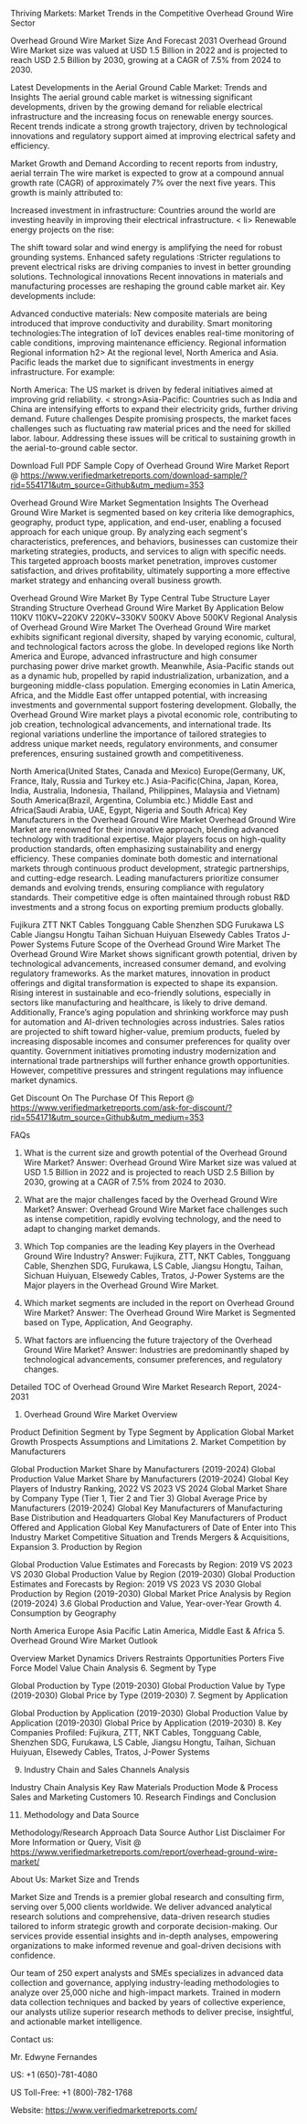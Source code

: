Thriving Markets: Market Trends in the Competitive Overhead Ground Wire Sector


Overhead Ground Wire Market Size And Forecast 2031
Overhead Ground Wire Market size was valued at USD 1.5 Billion in 2022 and is projected to reach USD 2.5 Billion by 2030, growing at a CAGR of 7.5% from 2024 to 2030.

Latest Developments in the Aerial Ground Cable Market: Trends and Insights
The aerial ground cable market is witnessing significant developments, driven by the growing demand for reliable electrical infrastructure and the increasing focus on renewable energy sources. Recent trends indicate a strong growth trajectory, driven by technological innovations and regulatory support aimed at improving electrical safety and efficiency.

Market Growth and Demand
According to recent reports from industry, aerial terrain The wire market is expected to grow at a compound annual growth rate (CAGR) of approximately 7% over the next five years. This growth is mainly attributed to:

Increased investment in infrastructure: Countries around the world are investing heavily in improving their electrical infrastructure.
< li>
Renewable energy projects on the rise:

The shift toward solar and wind energy is amplifying the need for robust grounding systems.
Enhanced safety regulations :Stricter regulations to prevent electrical risks are driving companies to invest in better grounding solutions.
Technological innovations
Recent innovations in materials and manufacturing processes are reshaping the ground cable market air. Key developments include:

Advanced conductive materials: New composite materials are being introduced that improve conductivity and durability.
Smart monitoring technologies:The integration of IoT devices enables real-time monitoring of cable conditions, improving maintenance efficiency.
Regional information
Regional information h2>
At the regional level, North America and Asia. Pacific leads the market due to significant investments in energy infrastructure. For example:

North America: The US market is driven by federal initiatives aimed at improving grid reliability.
< strong>Asia-Pacific: Countries such as India and China are intensifying efforts to expand their electricity grids, further driving demand.
Future challenges
Despite promising prospects, the market faces challenges such as fluctuating raw material prices and the need for skilled labor. labour. Addressing these issues will be critical to sustaining growth in the aerial-to-ground cable sector.

Download Full PDF Sample Copy of Overhead Ground Wire Market Report @ https://www.verifiedmarketreports.com/download-sample/?rid=554171&utm_source=Github&utm_medium=353

Overhead Ground Wire Market Segmentation Insights
The Overhead Ground Wire Market is segmented based on key criteria like demographics, geography, product type, application, and end-user, enabling a focused approach for each unique group. By analyzing each segment's characteristics, preferences, and behaviors, businesses can customize their marketing strategies, products, and services to align with specific needs. This targeted approach boosts market penetration, improves customer satisfaction, and drives profitability, ultimately supporting a more effective market strategy and enhancing overall business growth.

Overhead Ground Wire Market By Type
Central Tube Structure
Layer Stranding Structure
Overhead Ground Wire Market By Application
Below 110KV
110KV~220KV
220KV~330KV
500KV
Above 500KV
Regional Analysis of Overhead Ground Wire Market
The Overhead Ground Wire market exhibits significant regional diversity, shaped by varying economic, cultural, and technological factors across the globe. In developed regions like North America and Europe, advanced infrastructure and high consumer purchasing power drive market growth. Meanwhile, Asia-Pacific stands out as a dynamic hub, propelled by rapid industrialization, urbanization, and a burgeoning middle-class population. Emerging economies in Latin America, Africa, and the Middle East offer untapped potential, with increasing investments and governmental support fostering development. Globally, the Overhead Ground Wire market plays a pivotal economic role, contributing to job creation, technological advancements, and international trade. Its regional variations underline the importance of tailored strategies to address unique market needs, regulatory environments, and consumer preferences, ensuring sustained growth and competitiveness.

North America(United States, Canada and Mexico)
Europe(Germany, UK, France, Italy, Russia and Turkey etc.)
Asia-Pacific(China, Japan, Korea, India, Australia, Indonesia, Thailand, Philippines, Malaysia and Vietnam)
South America(Brazil, Argentina, Columbia etc.)
Middle East and Africa(Saudi Arabia, UAE, Egypt, Nigeria and South Africa)
Key Manufacturers in the Overhead Ground Wire Market
Overhead Ground Wire Market are renowned for their innovative approach, blending advanced technology with traditional expertise. Major players focus on high-quality production standards, often emphasizing sustainability and energy efficiency. These companies dominate both domestic and international markets through continuous product development, strategic partnerships, and cutting-edge research. Leading manufacturers prioritize consumer demands and evolving trends, ensuring compliance with regulatory standards. Their competitive edge is often maintained through robust R&D investments and a strong focus on exporting premium products globally.

Fujikura
ZTT
NKT Cables
Tongguang Cable
Shenzhen SDG
Furukawa
LS Cable
Jiangsu Hongtu
Taihan
Sichuan Huiyuan
Elsewedy Cables
Tratos
J-Power Systems
Future Scope of the Overhead Ground Wire Market
The Overhead Ground Wire Market shows significant growth potential, driven by technological advancements, increased consumer demand, and evolving regulatory frameworks. As the market matures, innovation in product offerings and digital transformation is expected to shape its expansion. Rising interest in sustainable and eco-friendly solutions, especially in sectors like manufacturing and healthcare, is likely to drive demand. Additionally, France’s aging population and shrinking workforce may push for automation and AI-driven technologies across industries. Sales ratios are projected to shift toward higher-value, premium products, fueled by increasing disposable incomes and consumer preferences for quality over quantity. Government initiatives promoting industry modernization and international trade partnerships will further enhance growth opportunities. However, competitive pressures and stringent regulations may influence market dynamics.

Get Discount On The Purchase Of This Report @ https://www.verifiedmarketreports.com/ask-for-discount/?rid=554171&utm_source=Github&utm_medium=353

FAQs
1. What is the current size and growth potential of the Overhead Ground Wire Market?
Answer: Overhead Ground Wire Market size was valued at USD 1.5 Billion in 2022 and is projected to reach USD 2.5 Billion by 2030, growing at a CAGR of 7.5% from 2024 to 2030.

2. What are the major challenges faced by the Overhead Ground Wire Market?
Answer: Overhead Ground Wire Market face challenges such as intense competition, rapidly evolving technology, and the need to adapt to changing market demands.

3. Which Top companies are the leading Key players in the Overhead Ground Wire Industry?
Answer: Fujikura, ZTT, NKT Cables, Tongguang Cable, Shenzhen SDG, Furukawa, LS Cable, Jiangsu Hongtu, Taihan, Sichuan Huiyuan, Elsewedy Cables, Tratos, J-Power Systems are the Major players in the Overhead Ground Wire Market.

4. Which market segments are included in the report on Overhead Ground Wire Market?
Answer: The Overhead Ground Wire Market is Segmented based on Type, Application, And Geography.

5. What factors are influencing the future trajectory of the Overhead Ground Wire Market?
Answer: Industries are predominantly shaped by technological advancements, consumer preferences, and regulatory changes.

Detailed TOC of Overhead Ground Wire Market Research Report, 2024-2031
1. Overhead Ground Wire Market Overview

Product Definition
Segment by Type
Segment by Application
Global Market Growth Prospects
Assumptions and Limitations
2. Market Competition by Manufacturers

Global Production Market Share by Manufacturers (2019-2024)
Global Production Value Market Share by Manufacturers (2019-2024)
Global Key Players of Industry Ranking, 2022 VS 2023 VS 2024
Global Market Share by Company Type (Tier 1, Tier 2 and Tier 3)
Global Average Price by Manufacturers (2019-2024)
Global Key Manufacturers of Manufacturing Base Distribution and Headquarters
Global Key Manufacturers of Product Offered and Application
Global Key Manufacturers of Date of Enter into This Industry
Market Competitive Situation and Trends
Mergers & Acquisitions, Expansion
3. Production by Region

Global Production Value Estimates and Forecasts by Region: 2019 VS 2023 VS 2030
Global Production Value by Region (2019-2030)
Global Production Estimates and Forecasts by Region: 2019 VS 2023 VS 2030
Global Production by Region (2019-2030)
Global Market Price Analysis by Region (2019-2024) 3.6 Global Production and Value, Year-over-Year Growth
4. Consumption by Geography

North America
Europe
Asia Pacific
Latin America, Middle East & Africa
5. Overhead Ground Wire Market Outlook

Overview
Market Dynamics
Drivers
Restraints
Opportunities
Porters Five Force Model
Value Chain Analysis 
6. Segment by Type

Global Production by Type (2019-2030)
Global Production Value by Type (2019-2030)
Global Price by Type (2019-2030)
7. Segment by Application

Global Production by Application (2019-2030)
Global Production Value by Application (2019-2030)
Global Price by Application (2019-2030)
8. Key Companies Profiled: Fujikura, ZTT, NKT Cables, Tongguang Cable, Shenzhen SDG, Furukawa, LS Cable, Jiangsu Hongtu, Taihan, Sichuan Huiyuan, Elsewedy Cables, Tratos, J-Power Systems

9. Industry Chain and Sales Channels Analysis

Industry Chain Analysis
Key Raw Materials
Production Mode & Process
Sales and Marketing
Customers
10. Research Findings and Conclusion

11. Methodology and Data Source

Methodology/Research Approach
Data Source
Author List
Disclaimer
For More Information or Query, Visit @ https://www.verifiedmarketreports.com/report/overhead-ground-wire-market/

About Us: Market Size and Trends

Market Size and Trends is a premier global research and consulting firm, serving over 5,000 clients worldwide. We deliver advanced analytical research solutions and comprehensive, data-driven research studies tailored to inform strategic growth and corporate decision-making. Our services provide essential insights and in-depth analyses, empowering organizations to make informed revenue and goal-driven decisions with confidence.

Our team of 250 expert analysts and SMEs specializes in advanced data collection and governance, applying industry-leading methodologies to analyze over 25,000 niche and high-impact markets. Trained in modern data collection techniques and backed by years of collective experience, our analysts utilize superior research methods to deliver precise, insightful, and actionable market intelligence.

Contact us:

Mr. Edwyne Fernandes

US: +1 (650)-781-4080

US Toll-Free: +1 (800)-782-1768

Website: https://www.verifiedmarketreports.com/
